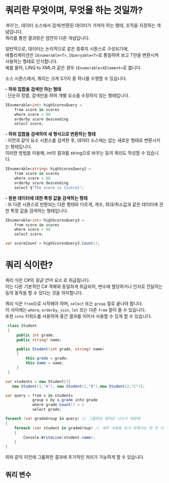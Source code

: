 # 쿼리란 무엇이며, 무엇을 하는 것일까?
_쿼리_ 는, 데이터 소스에서 검색/반환된 데이터가 가져야 하는 형태, 조직을 지정하는 개념입니다.    
쿼리를 통한 결과랑은 엄연히 다른 개념입니다.    

일반적으로, 데이터는 논리적으로 같은 종류의 시퀀스로 구성되기에,     
애플리케이션은 `IEnumerable<T>`, `IQueryable<T>`로 통일하여 보고 T만을 변환시켜 사용하는 형태로 인식합니다.     
예를 들어, LINQ to XML과 같은 경우 `IEnumerable<XElement>`로 봅니다.     

소스 시퀀스에서, 쿼리는 크게 3가지 중 하나를 수행할 수 있습니다.    

**- 하위 집합을 검색만 하는 형태**        
: 단순히 정렬, 검색만을 하여 개별 요소를 수정하지 않는 형태입니다. 
```cs
IEnumerable<int> highScoresQuery =
    from score in scores
    where score > 80
    orderby score descending
    select score;
```

**- 하위 집합을 검색하여 새 형식으로 변환하는 형태**     
: 이전과 같이 요소 시퀀스를 검색한 후, 데이터 소스에는 없는 새로운 형태로 변환시키는 형태입니다.    
이러한 방법을 이용해, int의 결과를 string으로 바꾸는 등의 쿼리도 작성할 수 있습니다.  
```cs
IEnumerable<string> highScoresQuery2 =
    from score in scores
    where score > 80
    orderby score descending
    select $"The score is {score}";
```

**- 원본 데이터에 대한 특정 값을 검색하는 형태**      
: 또 다른 시퀀스로 반환되는 다른 형태와 다르게, 개수, 최대/최소값과 같은 데이터에 관한 특정 값을 검색하는 형태입니다.     
```cs
IEnumerable<int> highScoresQuery3 =
    from score in scores
    where score > 80
    select score;

var scoreCount = highScoresQuery3.Count();
```

# 쿼리 식이란?
쿼리 식은 C#의 _일급 언어 요소_ 로 취급됩니다.      
이는 다른 기본적인 C# 객체와 동일하게 취급되어, 변수에 할당하거나 인자로 전달하는 등의 동작을 할 수 있다는 것을 의미합니다.      

쿼리 식은 `from`으로 시작해야 하며, `select` 또는 `group` 절로 끝나야 합니다.   
이 사이에는 `where`, `orderby`, `join`, `let` 또는 다른 `from` 절이 올 수 있습니다.     
또한 `into` 키워드를 사용하여 중간 결과를 이어서 사용할 수 있게 할 수 있습니다.    

```cs
 class Student
 {
     public int grade;
     public string? name;

     public Student(int grade, string? name)
     {
         this.grade = grade;
         this.name = name;
     }
 }
```
```cs
var students = new Student[]{
   new Student(1,"A"), new Student(1,"B"),new Student(2,"C")};

var query = from s in students
            group s by s.grade into grade
            where grade.Count() > 1
            select grade;

foreach (var gradeGroup in query) // 그룹화된 형태로 나오기 때문에 
{
    foreach (var student in gradeGroup) // 세부 내용을 보기 위해서는 한 번 더 처리가 필요
    {
        Console.WriteLine(student.name);
    }
}
```
위와 같이 이전에 그룹화한 결과에 추가적인 처리가 가능하게 할 수 있습니다.    

## 쿼리 변수
